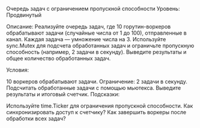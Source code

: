Очередь задач с ограничением пропускной способности
Уровень: Продвинутый

Описание: Реализуйте очередь задач, где 10 горутин-воркеров обрабатывают задачи (случайные числа от 1 до 100), 
отправленные в канал. Каждая задача — умножение числа на 3. Используйте sync.Mutex для подсчета обработанных 
задач и ограничьте пропускную способность (например, 2 задачи в секунду). Выведите результаты и общее количество обработанных задач.

Условия:

10 воркеров обрабатывают задачи.
Ограничение: 2 задачи в секунду.
Подсчитать обработанные задачи с помощью мьютекса.
Выведите результаты и итоговый счетчик.
Подсказки:

Используйте time.Ticker для ограничения пропускной способности.
Как синхронизировать доступ к счетчику?
Как завершить воркеры после обработки всех задач?
